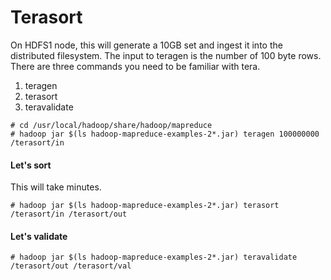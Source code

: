 # Terasort

On HDFS1 node, this will generate a 10GB set and ingest it into the distributed filesystem. The input to teragen is the number of 100 byte rows. There are three commands you need to be familiar with tera.  
1. teragen 
2. terasort 
3. teravalidate 

```
# cd /usr/local/hadoop/share/hadoop/mapreduce
# hadoop jar $(ls hadoop-mapreduce-examples-2*.jar) teragen 100000000 /terasort/in
```
#### Let's sort
This will take minutes. 
```
# hadoop jar $(ls hadoop-mapreduce-examples-2*.jar) terasort /terasort/in /terasort/out
```

#### Let's validate
```
# hadoop jar $(ls hadoop-mapreduce-examples-2*.jar) teravalidate /terasort/out /terasort/val
```
